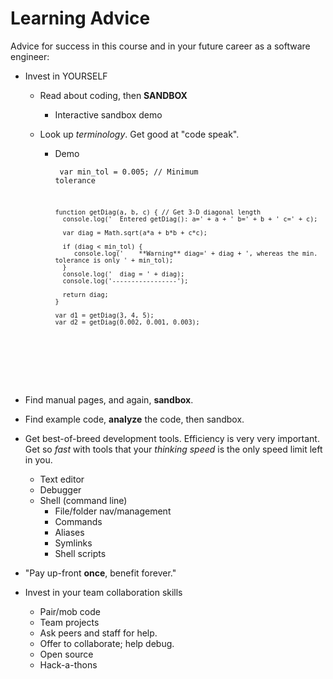 # Learning Advice
Advice for success in this course and in your future career as a software engineer:

- Invest in YOURSELF

  - Read about coding, then **SANDBOX**
    - Interactive sandbox demo

  - Look up *terminology*. Get good at "code speak".
    - Demo<br>
<code><pre>
          var min_tol = 0.005; // Minimum tolerance

          function getDiag(a, b, c) { // Get 3-D diagonal length
            console.log('  Entered getDiag(): a=' + a + ' b=' + b + ' c=' + c);

            var diag = Math.sqrt(a*a + b*b + c*c);

            if (diag < min_tol) {
               console.log('    **Warning** diag=' + diag + ', whereas the min. tolerance is only ' + min_tol);
            }
            console.log('  diag = ' + diag);
            console.log('-----------------');

            return diag;
          }

          var d1 = getDiag(3, 4, 5);
          var d2 = getDiag(0.002, 0.001, 0.003);
</code></pre>
  - Find manual pages, and again, **sandbox**.

  - Find example code, **analyze** the code, then sandbox.

  - Get best-of-breed development tools. Efficiency is very very important.
    Get so *fast* with tools that your *thinking speed* is the only speed limit left in you.
    - Text editor
    - Debugger
    - Shell (command line)
      - File/folder nav/management
      - Commands
      - Aliases
      - Symlinks
      - Shell scripts

  - "Pay up-front **once**, benefit forever."

- Invest in your team collaboration skills
  - Pair/mob code
  - Team projects
  - Ask peers and staff for help.
  - Offer to collaborate; help debug.
  - Open source
  - Hack-a-thons
